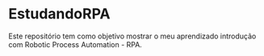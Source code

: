 # EstudandoRPA

Este repositório tem como objetivo mostrar o meu aprendizado introdução com Robotic Process Automation - RPA. 
